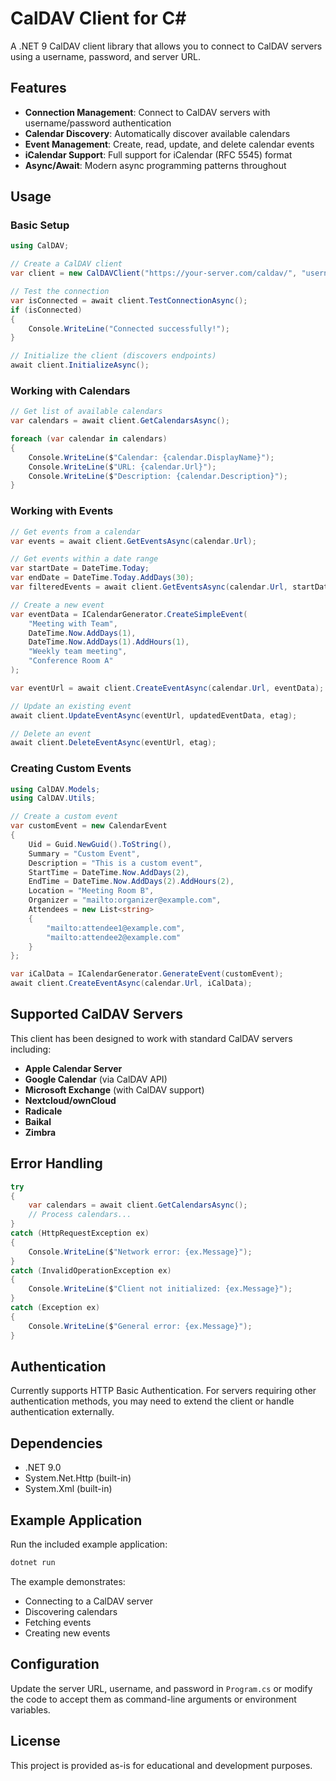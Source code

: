 # CalDAV Client for C#

A .NET 9 CalDAV client library that allows you to connect to CalDAV servers using a username, password, and server URL.

## Features

- **Connection Management**: Connect to CalDAV servers with username/password authentication
- **Calendar Discovery**: Automatically discover available calendars
- **Event Management**: Create, read, update, and delete calendar events
- **iCalendar Support**: Full support for iCalendar (RFC 5545) format
- **Async/Await**: Modern async programming patterns throughout

## Usage

### Basic Setup

```csharp
using CalDAV;

// Create a CalDAV client
var client = new CalDAVClient("https://your-server.com/caldav/", "username", "password");

// Test the connection
var isConnected = await client.TestConnectionAsync();
if (isConnected)
{
    Console.WriteLine("Connected successfully!");
}

// Initialize the client (discovers endpoints)
await client.InitializeAsync();
```

### Working with Calendars

```csharp
// Get list of available calendars
var calendars = await client.GetCalendarsAsync();

foreach (var calendar in calendars)
{
    Console.WriteLine($"Calendar: {calendar.DisplayName}");
    Console.WriteLine($"URL: {calendar.Url}");
    Console.WriteLine($"Description: {calendar.Description}");
}
```

### Working with Events

```csharp
// Get events from a calendar
var events = await client.GetEventsAsync(calendar.Url);

// Get events within a date range
var startDate = DateTime.Today;
var endDate = DateTime.Today.AddDays(30);
var filteredEvents = await client.GetEventsAsync(calendar.Url, startDate, endDate);

// Create a new event
var eventData = ICalendarGenerator.CreateSimpleEvent(
    "Meeting with Team",
    DateTime.Now.AddDays(1),
    DateTime.Now.AddDays(1).AddHours(1),
    "Weekly team meeting",
    "Conference Room A"
);

var eventUrl = await client.CreateEventAsync(calendar.Url, eventData);

// Update an existing event
await client.UpdateEventAsync(eventUrl, updatedEventData, etag);

// Delete an event
await client.DeleteEventAsync(eventUrl, etag);
```

### Creating Custom Events

```csharp
using CalDAV.Models;
using CalDAV.Utils;

// Create a custom event
var customEvent = new CalendarEvent
{
    Uid = Guid.NewGuid().ToString(),
    Summary = "Custom Event",
    Description = "This is a custom event",
    StartTime = DateTime.Now.AddDays(2),
    EndTime = DateTime.Now.AddDays(2).AddHours(2),
    Location = "Meeting Room B",
    Organizer = "mailto:organizer@example.com",
    Attendees = new List<string> 
    { 
        "mailto:attendee1@example.com", 
        "mailto:attendee2@example.com" 
    }
};

var iCalData = ICalendarGenerator.GenerateEvent(customEvent);
await client.CreateEventAsync(calendar.Url, iCalData);
```

## Supported CalDAV Servers

This client has been designed to work with standard CalDAV servers including:

- **Apple Calendar Server**
- **Google Calendar** (via CalDAV API)
- **Microsoft Exchange** (with CalDAV support)
- **Nextcloud/ownCloud**
- **Radicale**
- **Baikal**
- **Zimbra**

## Error Handling

```csharp
try
{
    var calendars = await client.GetCalendarsAsync();
    // Process calendars...
}
catch (HttpRequestException ex)
{
    Console.WriteLine($"Network error: {ex.Message}");
}
catch (InvalidOperationException ex)
{
    Console.WriteLine($"Client not initialized: {ex.Message}");
}
catch (Exception ex)
{
    Console.WriteLine($"General error: {ex.Message}");
}
```

## Authentication

Currently supports HTTP Basic Authentication. For servers requiring other authentication methods, you may need to extend the client or handle authentication externally.

## Dependencies

- .NET 9.0
- System.Net.Http (built-in)
- System.Xml (built-in)

## Example Application

Run the included example application:

```bash
dotnet run
```

The example demonstrates:
- Connecting to a CalDAV server
- Discovering calendars
- Fetching events
- Creating new events

## Configuration

Update the server URL, username, and password in `Program.cs` or modify the code to accept them as command-line arguments or environment variables.

## License

This project is provided as-is for educational and development purposes.